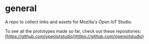 # general
A repo to collect links and assets for Mozilla's Open IoT Studio.

To see all the prototypes made so far, check out these repositories: [https://github.com/openiotstudio](https://github.com/openiotstudio) 
